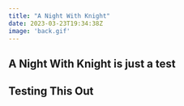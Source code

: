 ```yaml
---
title: "A Night With Knight"
date: 2023-03-23T19:34:38Z
image: 'back.gif'
---
```

A Night With Knight is just a test
---
Testing This Out
---
